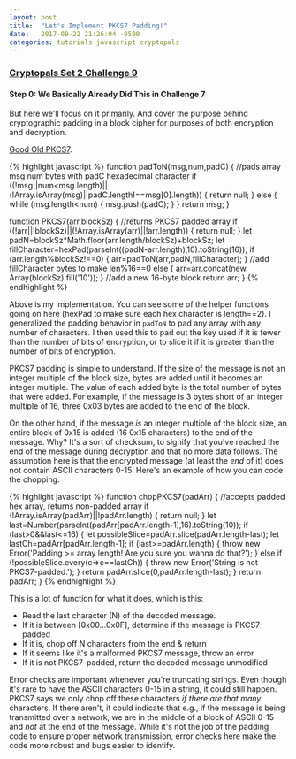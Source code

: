 ```yaml
---
layout: post
title:  "Let's Implement PKCS7 Padding!"
date:   2017-09-22 21:26:04 -0500
categories: tutorials javascript cryptopals
---
```


### [Cryptopals Set 2 Challenge 9](https://cryptopals.com/sets/2/challenges/9)

#### Step 0: We Basically Already Did This in Challenge 7

But here we'll focus on it primarily. And cover the purpose behind cryptographic padding in a block cipher for purposes of both encryption and decryption.

[Good Old PKCS7](https://en.wikipedia.org/wiki/Padding_%28cryptography%29#PKCS7).

{% highlight javascript %}
function padToN(msg,num,padC) { //pads array msg num bytes with padC hexadecimal character
  if ((!msg||num<msg.length)||(!Array.isArray(msg)||padC.length!==msg[0].length)) { return null; }
  else { while (msg.length<num) { msg.push(padC); } }
  return msg;
}

function PKCS7(arr,blockSz) { //returns PKCS7 padded array
  if ((!arr||!blockSz)||(!Array.isArray(arr)||!arr.length)) { return null; }
  let padN=blockSz*Math.floor(arr.length/blockSz)+blockSz;
  let fillCharacter=hexPad(parseInt((padN-arr.length),10).toString(16));
  if (arr.length%blockSz!==0) { arr=padToN(arr,padN,fillCharacter); } //add fillCharacter bytes to make len%16==0
  else { arr=arr.concat(new Array(blockSz).fill('10')); } //add a new 16-byte block
  return arr;
}
{% endhighlight %}

Above is my implementation. You can see some of the helper functions going on here (hexPad to make sure each hex character is length==2). I generalized the padding behavior in `padToN` to pad any array with any number of characters. I then used this to pad out the key used if it is fewer than the number of bits of encryption, or to slice it if it is greater than the number of bits of encryption.

PKCS7 padding is simple to understand. If the size of the message is not an integer multiple of the block size, bytes are added until it becomes an integer multiple. The value of each added byte is the total number of bytes that were added. For example, if the message is 3 bytes short of an integer multiple of 16, three 0x03 bytes are added to the end of the block.

On the other hand, if the message *is* an integer multiple of the block size, an entire block of 0x15 is added (16 0x15 characters) to the end of the message. Why? It's a sort of checksum, to signify that you've reached the end of the message during decryption and that no more data follows. The assumption here is that the encrypted message (at least the *end* of it) does not contain ASCII characters 0-15. Here's an example of how you can code the chopping:

{% highlight javascript %}
function chopPKCS7(padArr) { //accepts padded hex array, returns non-padded array
  if (!Array.isArray(padArr)||!padArr.length) { return null; }
  let last=Number(parseInt(padArr[padArr.length-1],16).toString(10));
  if (last>0&&last<=16) {
    let possibleSlice=padArr.slice(padArr.length-last);
    let lastCh=padArr[padArr.length-1];
    if (last>=padArr.length) { throw new Error('Padding >= array length! Are you sure you wanna do that?'); }
    else if (!possibleSlice.every(c=>c==lastCh)) { throw new Error('String is not PKCS7-padded.'); }
    return padArr.slice(0,padArr.length-last);
  }
  return padArr;
}
{% endhighlight %}

This is a lot of function for what it does, which is this:

* Read the last character (N) of the decoded message.
* If it is between [0x00...0x0F], determine if the message is PKCS7-padded
* If it is, chop off N characters from the end & return
* If it seems like it's a malformed PKCS7 message, throw an error
* If it is not PKCS7-padded, return the decoded message unmodified

Error checks are important whenever you're truncating strings. Even though it's rare to have the ASCII characters 0-15 in a string, it could still happen. PKCS7 says we only chop off these characters *if there are that many* characters. If there aren't, it could indicate that e.g., if the message is being transmitted over a network, we are in the middle of a block of ASCII 0-15 and *not* at the end of the message. While it's not the job of the padding code to ensure proper network transmission, error checks here make the code more robust and bugs easier to identify.
